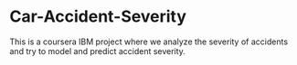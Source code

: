 # Car-Accident-Severity
This is a coursera IBM project where we analyze the severity of accidents and try to model and predict accident severity.
